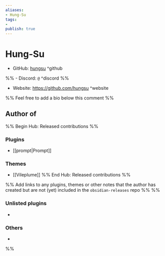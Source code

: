 ```yaml
---
aliases:
- Hung-Su
tags: 
- 
publish: true
---
```


# Hung-Su

- GitHub: [hungsu](https://github.com/hungsu/) ^github

%% - Discord: `@` ^discord %%

- Website: <https://github.com/hungsu> ^website

<!-- - [[Publish sites|Publish site]]: ^publish -->

%% Feel free to add a bio below this comment %%


## Author of

%% Begin Hub: Released contributions %%
### Plugins
- [[prompt|Prompt]]

### Themes
- [[Vileplume]]
%% End Hub: Released contributions %%

%% Add links to any plugins, themes or other notes that the author has created but are not (yet) included in the `obsidian-releases` repo %%
%%
### Unlisted plugins

- 

### Others

- 
%%

<!--
## Sponsor this author

- [[GitHub sponsors]]: [Sponsor @hungsu on GitHub Sponsors](https://github.com/sponsors/hungsu) ^github-sponsor
- [[Buy me a coffee]]: ^buy-me-a-coffee
- [[PayPal]]: ^paypal
- [[Patreon]]: ^patreon

-->

<!--
## Follow this author

- [[YouTube Channels|On YouTube]]: ^youtube
- Twitter: ^twitter
- ...
-->